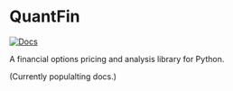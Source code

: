 # QuantFin

[![Docs](https://img.shields.io/badge/docs-quantFin-blue?logo=readthedocs&style=flat-square)](https://diljit22.github.io/quantFin/)

A financial options pricing and analysis library for Python.

(Currently populalting docs.)